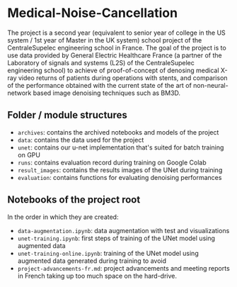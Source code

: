 # Medical-Noise-Cancellation
The project is a second year (equivalent to senior year of college in the US system / 1st year of Master in the UK 
system) school project of the CentraleSupelec engineering school in France. 
The goal of the project is to use data provided by General Electric Healthcare France (a partner of the Laboratory of 
signals and systems (L2S) of the CentraleSupelec engineering school) to achieve of proof-of-concept of denosing medical 
X-ray video returns of patients during operations with stents, and comparison of the performance obtained with the 
current state of the art of non-neural-network based image denoising techniques such as BM3D.

## Folder / module structures
- `archives`: contains the archived notebooks and models of the project
- `data`: contains the data used for the project
- `unet`: contains our u-net implementation that's suited for batch training on GPU
- `runs`: contains evaluation record during training on Google Colab
- `result_images`: contains the results images of the UNet during training
- `evaluation`: contains functions for evaluating denoising performances

## Notebooks of the project root
In the order in which they are created:
- `data-augmentation.ipynb`: data augmentation with test and visualizations
- `unet-training.ipynb`: first steps of training of the UNet model using augmented data
- `unet-training-online.ipynb`: training of the UNet model using augmented data generated during training to avoid
- `project-advancements-fr.md`: project advancements and meeting reports in French
taking up too much space on the hard-drive.